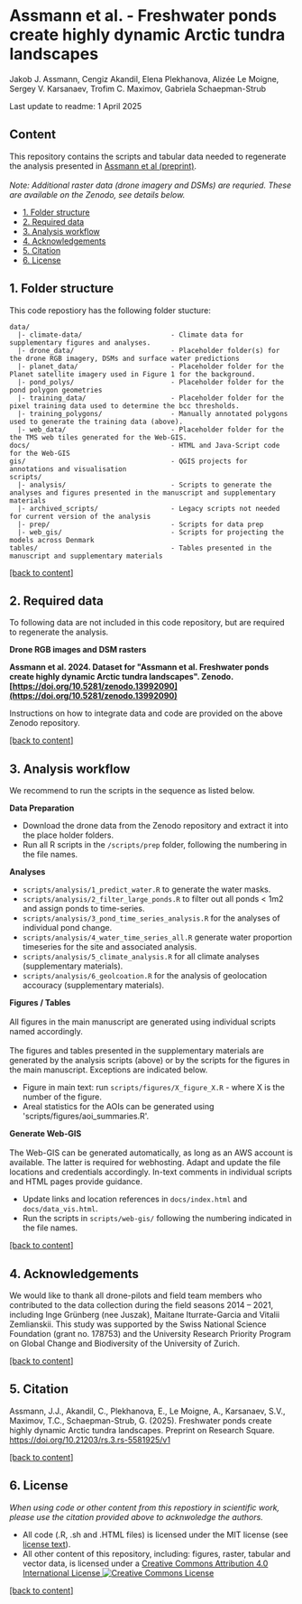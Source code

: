 # Assmann et al. - Freshwater ponds create highly dynamic Arctic tundra landscapes
Jakob J. Assmann, Cengiz Akandil, Elena Plekhanova, Alizée Le Moigne, Sergey V. Karsanaev, Trofim C. Maximov, Gabriela Schaepman-Strub

Last update to readme: 1 April 2025

## Content

This repository contains the scripts and tabular data needed to regenerate the analysis presented in [Assmann et al (preprint)](https://doi.org/10.21203/rs.3.rs-5581925/v1). <br><br>
*Note: Additional raster data (drone imagery and DSMs) are requried. These are available on the Zenodo, see details below.* 

- [1. Folder structure](#1-folder-structure)
- [2. Required data](#2-required-data)
- [3. Analysis workflow](#3-analysis-workflow)
- [4. Acknowledgements](#4-acknowledgements)
- [5. Citation](#5-citation)
- [6. License](#6-license)

## 1. Folder structure

This code repostiory has the following folder stucture:

```
data/                                   
  |- climate-data/                      - Climate data for supplementary figures and analyses.
  |- drone_data/                        - Placeholder folder(s) for the drone RGB imagery, DSMs and surface water predictions
  |- planet_data/                       - Placeholder folder for the Planet satellite imagery used in Figure 1 for the background. 
  |- pond_polys/                        - Placeholder folder for the pond polygon geometries
  |- training_data/                     - Placeholder folder for the pixel training data used to determine the bcc thresholds. 
  |- training_polygons/                 - Manually annotated polygons used to generate the training data (above). 
  |- web_data/                          - Placeholder folder for the the TMS web tiles generated for the Web-GIS. 
docs/                                   - HTML and Java-Script code for the Web-GIS
gis/                                    - QGIS projects for annotations and visualisation
scripts/                                
  |- analysis/                          - Scripts to generate the analyses and figures presented in the manuscript and supplementary materials
  |- archived_scripts/                  - Legacy scripts not needed for current version of the analysis
  |- prep/                              - Scripts for data prep
  |- web_gis/                           - Scripts for projecting the models across Denmark
tables/                                 - Tables presented in the manuscript and supplementary materials
```

[\[back to content\]](#content) 

## 2. Required data

To following data are not included in this code repository, but are required to regenerate the analysis.   

**Drone RGB images and DSM rasters**

**Assmann et al. 2024. Dataset for "Assmann et al. Freshwater ponds create highly dynamic Arctic tundra landscapes". Zenodo. [https://doi.org/10.5281/zenodo.13992090](https://doi.org/10.5281/zenodo.13992090)**

Instructions on how to integrate data and code are provided on the above Zenodo repository.

[\[back to content\]](#content)

## 3. Analysis workflow
We recommend to run the scripts in the sequence as listed below.

**Data Preparation**
- Download the drone data from the Zenodo repository and extract it into the place holder folders.
- Run all R scripts in the `/scripts/prep` folder, following the numbering in the file names.

**Analyses**
- `scripts/analysis/1_predict_water.R` to generate the water masks.
- `scripts/analysis/2_filter_large_ponds.R` to filter out all ponds < 1m2 and assign ponds to time-series.
- `scripts/analysis/3_pond_time_series_analysis.R` for the analyses of individual pond change.
- `scripts/analysis/4_water_time_series_all.R` generate water proportion timeseries for the site and associated analysis.
- `scripts/analysis/5_climate_analysis.R` for all climate analyses (supplementary materials).
- `scripts/analysis/6_geolcoation.R` for the analysis of geolocation accouracy (supplementary materials).

**Figures / Tables**<br><br>
All figures in the main manuscript are generated using individual scripts named accordingly.<br><br>
The figures and tables presented in the supplementary materials are generated by the analysis scripts (above) or by the scripts for the figures in the main manuscript. Exceptions are indicated below. 
- Figure in main text: run `scripts/figures/X_figure_X.R` - where X is the number of the figure.
- Areal statistics for the AOIs can be generated using 'scripts/figures/aoi_summaries.R'.

**Generate Web-GIS**<br><br>
The Web-GIS can be generated automatically, as long as an AWS account is available. The latter is required for webhosting. Adapt and update the file locations and credentials accordingly. In-text comments in individual scripts and HTML pages provide guidance.  
- Update links and location references in `docs/index.html` and `docs/data_vis.html`.
- Run the scripts in `scripts/web-gis/` following the numbering indicated in the file names. 

[\[back to content\]](#content)

## 4. Acknowledgements

We would like to thank all drone-pilots and field team members who contributed to the data collection during the field seasons 2014 – 2021, including Inge Grünberg (nee Juszak), Maitane Iturrate-Garcia and Vitalii Zemlianskii. This study was supported by the Swiss National Science Foundation (grant no. 178753) and the University Research Priority Program on Global Change and Biodiversity of the University of Zurich.

[\[back to content\]](#content)

## 5. Citation

Assmann, J.J., Akandil, C., Plekhanova, E., Le Moigne, A., Karsanaev, S.V., Maximov, T.C., Schaepman-Strub, G. (2025). Freshwater ponds create highly dynamic Arctic tundra landscapes. Preprint on Research Square. https://doi.org/10.21203/rs.3.rs-5581925/v1

[\[back to content\]](#content)

## 6. License

_When using code or other content from this repostiory in scientific work, please use the citation provided above to acknwoledge the authors._ 

- All code (.R, .sh and .HTML files) is licensed under the MIT license (see [license text](https://github.com/jakobjassmann/pond_project/blob/main/LICENSE)).<br>
- All other content of this repository, including: figures, raster, tabular and vector data, is licensed under a <a rel="license" href="http://creativecommons.org/licenses/by/4.0/">Creative Commons Attribution 4.0 International License</a><a rel="license" href="http://creativecommons.org/licenses/by/4.0/"> <img alt="Creative Commons License" style="border-width:0" src="https://i.creativecommons.org/l/by/4.0/80x15.png" /></a>

[\[back to content\]](#content)
